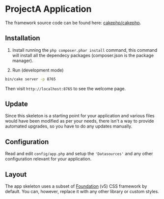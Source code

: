 # ProjectA Application

The framework source code can be found here: [cakephp/cakephp](https://github.com/cakephp/cakephp).

## Installation

1. Install running the  `php composer.phar install` command, this command will install all the dependecy packages (composer.json is the package manager).

2. Run (development mode)
```bash
bin/cake server -p 8765
```

Then visit `http://localhost:8765` to see the welcome page.

## Update

Since this skeleton is a starting point for your application and various files
would have been modified as per your needs, there isn't a way to provide
automated upgrades, so you have to do any updates manually.

## Configuration

Read and edit `config/app.php` and setup the `'Datasources'` and any other
configuration relevant for your application.

## Layout

The app skeleton uses a subset of [Foundation](http://foundation.zurb.com/) (v5) CSS
framework by default. You can, however, replace it with any other library or
custom styles.

